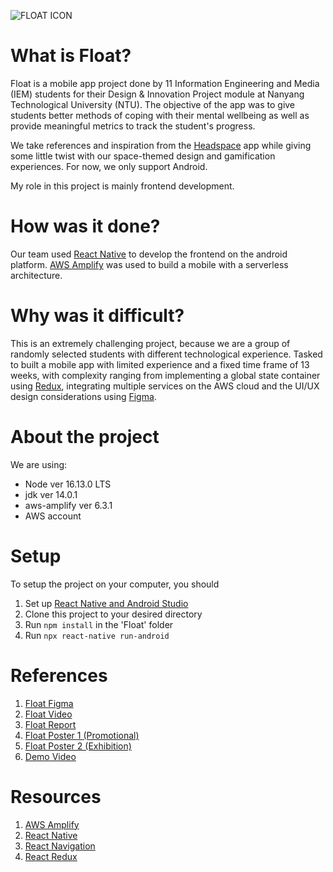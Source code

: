 

![FLOAT ICON](https://user-images.githubusercontent.com/80868913/139021831-00c2c5e4-6202-4636-89e6-bdc91f963afb.jpg)

# What is Float?
Float is a mobile app project done by 11 Information Engineering and Media (IEM) students for their Design & Innovation Project module at Nanyang Technological University (NTU). The objective of the app was to give students better methods of coping with their mental wellbeing as well as provide meaningful metrics to track the student's progress.

We take references and inspiration from the [Headspace](https://www.headspace.com) app while giving some little twist with our space-themed design and gamification experiences. For now, we only support Android.

My role in this project is mainly frontend development.

# How was it done?
Our team used [React Native](https://reactnative.dev/) to develop the frontend on the android platform. [AWS Amplify](https://aws.amazon.com/amplify/) was used to build a mobile with a serverless architecture.

# Why was it difficult?
This is an extremely challenging project, because we are a group of randomly selected students with different technological experience. Tasked to built a mobile app with limited experience and a fixed time frame of 13 weeks, with complexity ranging from implementing a global state container using [Redux](https://redux.js.org/introduction/getting-started), integrating multiple services on the AWS cloud and the UI/UX design considerations using [Figma](https://www.figma.com/).


# About the project
We are using:
* Node ver 16.13.0 LTS
* jdk ver 14.0.1
* aws-amplify ver 6.3.1
* AWS account


# Setup
To setup the project on your computer, you should 
1. Set up [React Native and Android Studio](https://reactnative.dev/docs/environment-setup)
2. Clone this project to your desired directory
3. Run `npm install` in the 'Float' folder
4. Run `npx react-native run-android`


# References
1. [Float Figma](https://www.figma.com/file/ibmfrATs58G0Gm1SZZVqFd/FLOAT-1.0?node-id=249%3A802)
2. [Float Video](https://youtu.be/kbPCllKB8UE) 
3. [Float Report](https://github.com/ljunqian/Float/blob/main/reports/Group%202%20(Float)%20-%20IEM%20DIP%20Group%20Report.pdf)
4. [Float Poster 1 (Promotional)](https://github.com/ljunqian/Float/blob/main/reports/Promotional%20Poster.jpg)
5. [Float Poster 2 (Exhibition)](https://github.com/ljunqian/Float/blob/main/reports/Exhibition%20Poster.jpg)
6. [Demo Video](https://drive.google.com/file/d/1rJgnaHJgviku87oBZXlbFvXSrpVtu4sG/view?usp=sharing)


# Resources
1. [AWS Amplify](https://docs.amplify.aws/start/q/integration/react/?sc_icampaign=react-start&sc_ichannel=docs-home)
2. [React Native](https://reactnative.dev/docs/getting-started)
3. [React Navigation](https://reactnavigation.org/docs/getting-started)
4. [React Redux](https://redux.js.org/introduction/getting-started)
